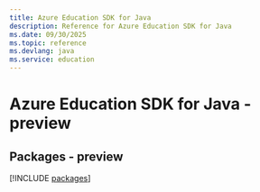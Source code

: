 ```yaml
---
title: Azure Education SDK for Java
description: Reference for Azure Education SDK for Java
ms.date: 09/30/2025
ms.topic: reference
ms.devlang: java
ms.service: education
---
```

# Azure Education SDK for Java - preview
## Packages - preview
[!INCLUDE [packages](education-index.md)]